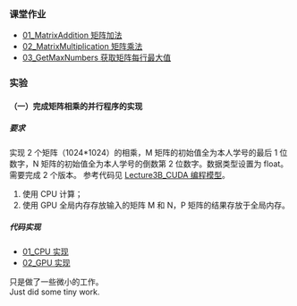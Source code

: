 ### 课堂作业

- [01_MatrixAddition 矩阵加法](https://github.com/sudrizzz/ParallelComputing/blob/main/01_MatrixAddition/matrix_addition.cu)
- [02_MatrixMultiplication 矩阵乘法](https://github.com/sudrizzz/ParallelComputing/blob/main/02_MatrixMultiplication/matrix_multiplication.cu)
- [03_GetMaxNumbers 获取矩阵每行最大值](https://github.com/sudrizzz/ParallelComputing/blob/main/03_GetMaxNumbers/max_number_of_rows.cu)

### 实验

#### （一）完成矩阵相乘的并行程序的实现

##### 要求

实现 2 个矩阵（1024\*1024）的相乘，M 矩阵的初始值全为本人学号的最后 1 位数字，N 矩阵的初始值全为本人学号的倒数第 2 位数字。数据类型设置为 float。需要完成 2 个版本。
参考代码见 [Lecture3B_CUDA 编程模型](https://github.com/sudrizzz/ParallelComputing/blob/main/slides/Lecture3B_CUDA编程模型.ppt)。

1. 使用 CPU 计算；
2. 使用 GPU 全局内存存放输入的矩阵 M 和 N，P 矩阵的结果存放于全局内存。

##### 代码实现

- [01_CPU 实现](https://github.com/sudrizzz/ParallelComputing/blob/main/experiment/01/matrix_multiplication_host.c)
- [02_GPU 实现](https://github.com/sudrizzz/ParallelComputing/blob/main/experiment/01/matrix_multiplication_device.cu)

只是做了一些微小的工作。  
Just did some tiny work.
